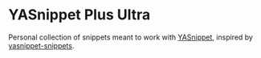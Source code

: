 # YASnippet Plus Ultra

Personal collection of snippets meant to work with [YASnippet](https://github.com/joaotavora/yasnippet), inspired by [yasnippet-snippets](https://github.com/AndreaCrotti/yasnippet-snippets).
